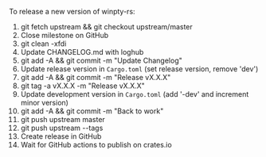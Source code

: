 To release a new version of winpty-rs:

1. git fetch upstream && git checkout upstream/master
2. Close milestone on GitHub
3. git clean -xfdi
4. Update CHANGELOG.md with loghub
5. git add -A && git commit -m "Update Changelog"
6. Update release version in ``Cargo.toml`` (set release version, remove 'dev')
7. git add -A && git commit -m "Release vX.X.X"
10. git tag -a vX.X.X -m "Release vX.X.X"
11. Update development version in ``Cargo.toml`` (add '-dev' and increment minor version)
12. git add -A && git commit -m "Back to work"
13. git push upstream master
14. git push upstream --tags
15. Create release in GitHub
16. Wait for GitHub actions to publish on crates.io
